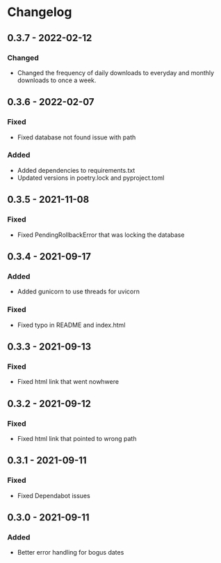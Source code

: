 # Changelog

## 0.3.7 - 2022-02-12

### Changed
- Changed the frequency of daily downloads to everyday and monthly downloads to once a week.

## 0.3.6 - 2022-02-07

### Fixed
- Fixed database not found issue with path
### Added
- Added dependencies to requirements.txt
- Updated versions in poetry.lock and pyproject.toml

## 0.3.5 - 2021-11-08

### Fixed
- Fixed PendingRollbackError that was locking the database

## 0.3.4 - 2021-09-17

### Added
- Added gunicorn to use threads for uvicorn
### Fixed
- Fixed typo in README and index.html

## 0.3.3 - 2021-09-13

### Fixed
- Fixed html link that went nowhwere

## 0.3.2 - 2021-09-12

### Fixed
- Fixed html link that pointed to wrong path

## 0.3.1 - 2021-09-11

### Fixed
- Fixed Dependabot issues

## 0.3.0 - 2021-09-11

### Added
- Better error handling for bogus dates
